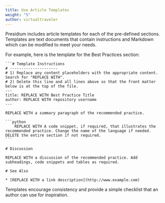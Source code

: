 ```yaml
---
title: Use Article Templates
weight: "5"
author: virtualtraveler
---
```


Presidium includes article templates for each of the pre-defined sections. Templates are text documents that contain instructions and Markdown which can be modified to meet your needs.

For example, here is the template for the Best Practices section:

    ```# Template Instructions
    # ---------------------   
    # 1) Replace any content placeholders with the appropriate content. Search for "REPLACE WITH".
    # 2) Delete this line and all lines above so that the front matter below is at the top of the file.
    ---
    title: REPLACE WITH Best Practice Title
    author: REPLACE WITH repository username
    ---

    REPLACE WITH a summary paragraph of the recommended practice.

    ```python
        REPLACE WITH A code snippet, if required, that illustrates the recommended practice. Change the name of the language if needed. DELETE the entire section if not required.
    ```

    # Discussion

    REPLACE WITH a discussion of the recommended practice. Add subheadings, code snippets and tables as required.

    # See Also

    * [REPLACE WITH a link description](http://www.example.com)


Templates encourage consistency and provide a simple checklist that an author can use for inspiration.
